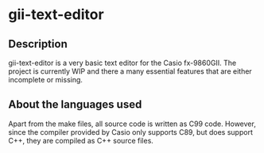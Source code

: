 # gii-text-editor

## Description
gii-text-editor is a very basic text editor for the Casio fx-9860GII. The project is currently WIP and there a many essential features that are either incomplete or missing.

## About the languages used
Apart from the make files, all source code is written as C99 code. However, since the compiler provided by Casio only supports C89, but does support C++, they are compiled as C++ source files.
